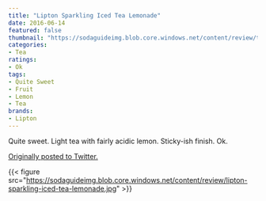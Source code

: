 ```yaml
---
title: "Lipton Sparkling Iced Tea Lemonade"
date: 2016-06-14
featured: false
thumbnail: "https://sodaguideimg.blob.core.windows.net/content/review/thumbs/lipton-sparkling-iced-tea-lemonade.jpg"
categories:
- Tea
ratings:
- Ok
tags:
- Quite Sweet
- Fruit
- Lemon
- Tea
brands:
- Lipton
---
```


Quite sweet. Light tea with fairly acidic lemon. Sticky-ish finish. Ok.

[Originally posted to Twitter.](https://twitter.com/Cavorter/status/742841106723971074)

{{< figure src="https://sodaguideimg.blob.core.windows.net/content/review/lipton-sparkling-iced-tea-lemonade.jpg" >}}


